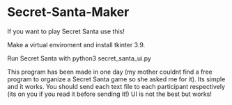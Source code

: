 # Secret-Santa-Maker
If you want to play Secret Santa use this! 

Make a virtual enviroment and install tkinter 3.9.

Run Secret Santa with python3 secret_santa_ui.py

This program has been made in one day (my mother couldnt find a free program to organize a Secret Santa game so she asked me for it). Its simple and it works. 
You should send each text file to each participant respectively (its on you if you read it before sending it!)
UI is not the best but works!

